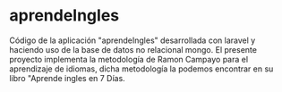 # aprendeIngles

Código de la aplicación "aprendeIngles" desarrollada con laravel y haciendo uso de la base de datos no relacional mongo.
El presente proyecto implementa la metodología de Ramon Campayo para el aprendizaje de idiomas, dicha metodología la podemos encontrar en su libro "Aprende ingles en 7 Días.
